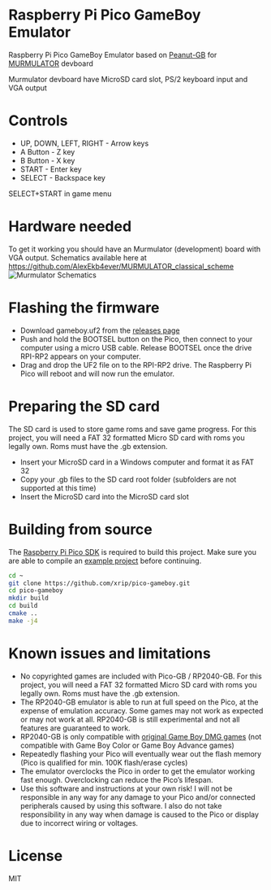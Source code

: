# Raspberry Pi Pico GameBoy Emulator
Raspberry Pi Pico GameBoy Emulator based on [Peanut-GB](https://github.com/deltabeard/Peanut-GB) for [MURMULATOR](https://github.com/AlexEkb4ever/MURMULATOR_classical_scheme) devboard 

Murmulator devboard have MicroSD card slot, PS/2 keyboard input and VGA output

# Controls
* UP, DOWN, LEFT, RIGHT - Arrow keys
* A Button - Z key
* B Button - X key
* START - Enter key
* SELECT - Backspace key

SELECT+START in game menu

# Hardware needed
To get it working you should have an Murmulator (development) board with VGA output. Schematics available here at https://github.com/AlexEkb4ever/MURMULATOR_classical_scheme
![Murmulator Schematics](https://github.com/javavi/pico-infonesPlus/blob/main/assets/Murmulator-1_BSchem.JPG)

# Flashing the firmware
* Download gameboy.uf2 from the [releases page](https://github.com/xrip/pico-gameboy/releases)
* Push and hold the BOOTSEL button on the Pico, then connect to your computer using a micro USB cable. Release BOOTSEL once the drive RPI-RP2 appears on your computer.
* Drag and drop the UF2 file on to the RPI-RP2 drive. The Raspberry Pi Pico will reboot and will now run the emulator.

# Preparing the SD card
The SD card is used to store game roms and save game progress. For this project, you will need a FAT 32 formatted Micro SD card with roms you legally own. Roms must have the .gb extension.

* Insert your MicroSD card in a Windows computer and format it as FAT 32
* Copy your .gb files to the SD card root folder (subfolders are not supported at this time)
* Insert the MicroSD card into the MicroSD card slot


# Building from source
The [Raspberry Pi Pico SDK](https://github.com/raspberrypi/pico-sdk) is required to build this project. Make sure you are able to compile an [example project](https://github.com/raspberrypi/pico-examples#first--examples) before continuing.
```bash
cd ~
git clone https://github.com/xrip/pico-gameboy.git
cd pico-gameboy
mkdir build
cd build
cmake ..
make -j4
```


# Known issues and limitations
* No copyrighted games are included with Pico-GB / RP2040-GB. For this project, you will need a FAT 32 formatted Micro SD card with roms you legally own. Roms must have the .gb extension.
* The RP2040-GB emulator is able to run at full speed on the Pico, at the expense of emulation accuracy. Some games may not work as expected or may not work at all. RP2040-GB is still experimental and not all features are guaranteed to work.
* RP2040-GB is only compatible with [original Game Boy DMG games](https://en.wikipedia.org/wiki/List_of_Game_Boy_games) (not compatible with Game Boy Color or Game Boy Advance games)
* Repeatedly flashing your Pico will eventually wear out the flash memory (Pico is qualified for min. 100K flash/erase cycles)
* The emulator overclocks the Pico in order to get the emulator working fast enough. Overclocking can reduce the Pico’s lifespan.
* Use this software and instructions at your own risk! I will not be responsible in any way for any damage to your Pico and/or connected peripherals caused by using this software. I also do not take responsibility in any way when damage is caused to the Pico or display due to incorrect wiring or voltages.

# License
MIT

